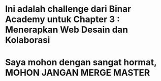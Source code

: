 # Ini adalah challenge dari Binar Academy untuk Chapter 3 : Menerapkan Web Desain dan Kolaborasi
# Saya mohon dengan sangat hormat, MOHON JANGAN MERGE MASTER
